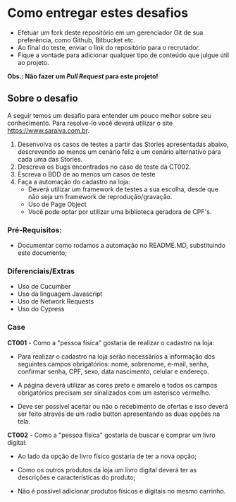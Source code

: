 # Como entregar estes desafios
* Efetuar um fork deste repositório em um gerenciador Git de sua preferência, como Github, Bitbucket etc.
* Ao final do teste, enviar o link do repositório para o recrutador.
* Fique a vontade para adicionar qualquer tipo de conteúdo que julgue útil ao projeto.

**Obs.: Não fazer um _Pull Request_ para este projeto!**

##  Sobre o desafio

A seguir temos um desafio para entender um pouco melhor sobre seu conhecimento. Para resolve-lo você deverá utilizar o site https://www.saraiva.com.br. 

1. Desenvolva os casos de testes a partir das Stories apresentadas abaixo, descrevendo ao menos um cenário feliz e um cenário alternativo para cada uma das Stories.
1. Descreva os bugs encontrados no caso de teste da CT002.
1. Escreva o BDD de ao menos um casos de teste
1. Faça a automação do cadastro na loja:
    * Deverá utilizar um framework de testes a sua escolha, desde que não seja um framework de reprodução/gravação.
    * Uso de Page Object
    * Você pode optar por utilizar uma biblioteca geradora de CPF's.
    
### Pré-Requisitos:
* Documentar como rodamos a automação no README.MD, substituindo este documento;

### Diferenciais/Extras

* Uso de Cucumber
* Uso da linguagem Javascript
* Uso de Network Requests
* Uso do Cypress

### Case

**CT001** - Como a "pessoa física" gostaria de realizar o cadastro na loja:

* Para realizar o cadastro na loja serão necessários a informação dos seguintes campos obrigatórios: nome, sobrenome, e-mail, senha, confirmar senha, CPF, sexo, data nascimento, celular e endereço.

* A página deverá utilizar as cores preto e amarelo e todos os campos obrigatórios precisam ser sinalizados com um asterisco vermelho.

* Deve ser possível aceitar ou não o recebimento de ofertas e isso deverá ser feito através de um radio button apresentando as duas opções na tela.

**CT002** - Como a "pessoa física" gostaria de buscar e comprar um livro digital:
   
* Ao lado da opção de livro físico gostaria de ter a nova opção;

* Como os outros produtos da loja um livro digital deverá ter as descrições e características do produto;

* Não é possível adicionar produtos físicos e digitais no mesmo carrinho.
